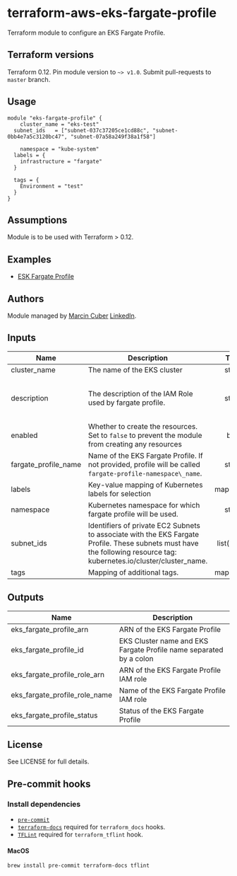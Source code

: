 # terraform-aws-eks-fargate-profile

Terraform module to configure an EKS Fargate Profile.

## Terraform versions

Terraform 0.12. Pin module version to `~> v1.0`. Submit pull-requests to `master` branch.

## Usage

```hcl
module "eks-fargate-profile" {
	cluster_name = "eks-test"
  subnet_ids   = ["subnet-037c37205ce1cd88c", "subnet-0bb4e7a5c3120bc47", "subnet-07a58a249f38a1f58"]

	namespace = "kube-system"
  labels = {
    infrastructure = "fargate"
  }

  tags = {
    Environment = "test"
  }
}
```

## Assumptions

Module is to be used with Terraform > 0.12.

## Examples

* [ESK Fargate Profile](https://github.com/umotif-public/terraform-aws-eks-fargate-profile/tree/master/examples/core)

## Authors

Module managed by [Marcin Cuber](https://github.com/marcincuber) [LinkedIn](https://www.linkedin.com/in/marcincuber/).

<!-- BEGINNING OF PRE-COMMIT-TERRAFORM DOCS HOOK -->
## Inputs

| Name | Description | Type | Default | Required |
|------|-------------|:----:|:-----:|:-----:|
| cluster\_name | The name of the EKS cluster | string | n/a | yes |
| description | The description of the IAM Role used by fargate profile. | string | `"EKS cluster fargate profile IAM role."` | no |
| enabled | Whether to create the resources. Set to `false` to prevent the module from creating any resources | bool | `"true"` | no |
| fargate\_profile\_name | Name of the EKS Fargate Profile. If not provided, profile will be called `fargate-profile-namespace\_name`. | string | `""` | no |
| labels | Key-value mapping of Kubernetes labels for selection | map(string) | `{}` | no |
| namespace | Kubernetes namespace for which fargate profile will be used. | string | `""` | no |
| subnet\_ids | Identifiers of private EC2 Subnets to associate with the EKS Fargate Profile. These subnets must have the following resource tag: kubernetes.io/cluster/cluster\_name. | list(string) | n/a | yes |
| tags | Mapping of additional tags. | map(string) | `{}` | no |

## Outputs

| Name | Description |
|------|-------------|
| eks\_fargate\_profile\_arn | ARN of the EKS Fargate Profile |
| eks\_fargate\_profile\_id | EKS Cluster name and EKS Fargate Profile name separated by a colon |
| eks\_fargate\_profile\_role\_arn | ARN of the EKS Fargate Profile IAM role |
| eks\_fargate\_profile\_role\_name | Name of the EKS Fargate Profile IAM role |
| eks\_fargate\_profile\_status | Status of the EKS Fargate Profile |

<!-- END OF PRE-COMMIT-TERRAFORM DOCS HOOK -->

## License

See LICENSE for full details.

## Pre-commit hooks

### Install dependencies

* [`pre-commit`](https://pre-commit.com/#install)
* [`terraform-docs`](https://github.com/segmentio/terraform-docs) required for `terraform_docs` hooks.
* [`TFLint`](https://github.com/terraform-linters/tflint) required for `terraform_tflint` hook.

#### MacOS

```bash
brew install pre-commit terraform-docs tflint
```